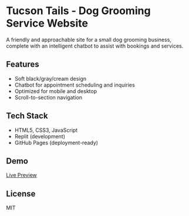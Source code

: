 # Tucson Tails - Dog Grooming Service Website

A friendly and approachable site for a small dog grooming business, complete with an intelligent chatbot to assist with bookings and services.

## Features
- Soft black/gray/cream design
- Chatbot for appointment scheduling and inquiries
- Optimized for mobile and desktop
- Scroll-to-section navigation

## Tech Stack
- HTML5, CSS3, JavaScript
- Replit (development)
- GitHub Pages (deployment-ready)

## Demo
[Live Preview](https://yourusername.github.io/tucson-tails-site/)

## License
MIT
